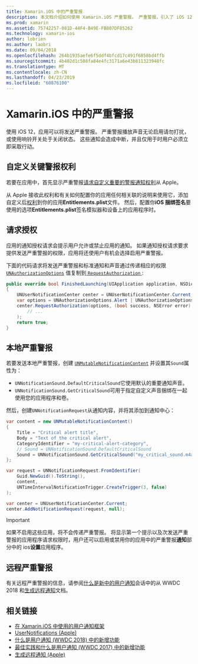```yaml
---
title: Xamarin.iOS 中的严重警报
description: 本文档介绍如何使用 Xamarin.iOS 严重警报。 严重警报，引入了 iOS 12、 播放声音而不考虑请勿打扰是否在上的中断性通知或响铃开关处于关闭状态。
ms.prod: xamarin
ms.assetid: 75742257-081D-44F4-B49E-FB807DF85262
ms.technology: xamarin-ios
author: lobrien
ms.author: laobri
ms.date: 09/04/2018
ms.openlocfilehash: 264b1935aefe6f5ddf4bfcd17c491f6858bd4ffb
ms.sourcegitcommit: 4b402d1c508fa84e4fc3171a6e43b811323948fc
ms.translationtype: MT
ms.contentlocale: zh-CN
ms.lasthandoff: 04/23/2019
ms.locfileid: "60876100"
---
```

# <a name="critical-alerts-in-xamarinios"></a>Xamarin.iOS 中的严重警报

使用 iOS 12，应用可以将发送严重警报。 严重警报播放声音无论启用请勿打扰，或使用响铃开关处于关闭状态。 这些通知会造成中断，并且仅用于时用户必须立即采取行动。

## <a name="custom-critical-alert-entitlement"></a>自定义关键警报权利

若要在应用中，首先显示严重警报[请求自定义重要的警报通知权利](https://developer.apple.com/contact/request/notifications-critical-alerts-entitlement/)从 Apple。

从 Apple 接收此权利和有关如何配置你的应用任何相关联的说明来使用它，添加自定义后[权利](~/ios/deploy-test/provisioning/entitlements.md)到你的应用**Entitlements.plist**文件。 然后，配置你**iOS 捆绑签名**要使用的选项**Entitlements.plist**签名模拟器和设备上的应用程序时。

## <a name="request-authorization"></a>请求授权

应用的通知授权请求会提示用户允许或禁止应用的通知。 如果通知授权请求要求提供发送严重警报的权限，应用将还使用户有机会选择启用严重警报。

下面的代码请求将发送严重警报和标准通知和声音通过传递相应的权限 [`UNAuthorizationOptions`](xref:UserNotifications.UNAuthorizationOptions)
值复制到[ `RequestAuthorization` ](xref:UserNotifications.UNUserNotificationCenter.RequestAuthorization*):

```csharp
public override bool FinishedLaunching(UIApplication application, NSDictionary launchOptions)
{
    UNUserNotificationCenter center = UNUserNotificationCenter.Current;
    var options = UNAuthorizationOptions.Alert | UNAuthorizationOptions.Sound | UNAuthorizationOptions.CriticalAlert;
    center.RequestAuthorization(options, (bool success, NSError error) => {
        // ...
    );
    return true;
}
```

## <a name="local-critical-alerts"></a>本地严重警报

若要发送本地严重警报，创建 [`UNMutableNotificationContent`](xref:UserNotifications.UNMutableNotificationContent)
并设置其`Sound`属性为：

- `UNNotificationSound.DefaultCriticalSound`它使用默认的重要通知声音。
- `UNNotificationSound.GetCriticalSound`可用于指定自定义声音捆绑在一起使用您的应用程序和卷。

然后，创建`UNNotificationRequest`从通知内容，并将其添加到通知中心：

```csharp
var content = new UNMutableNotificationContent()
{
    Title = "Critical alert title",
    Body = "Text of the critical alert",
    CategoryIdentifier = "my-critical-alert-category",
    // Sound = UNNotificationSound.DefaultCriticalSound
    Sound = UNNotificationSound.GetCriticalSound("my_critical_sound.m4a", 1.0f)
};

var request = UNNotificationRequest.FromIdentifier(
    Guid.NewGuid().ToString(),
    content,
    UNTimeIntervalNotificationTrigger.CreateTrigger(3, false)
);

var center = UNUserNotificationCenter.Current;
center.AddNotificationRequest(request, null);
```

> [!IMPORTANT]
> 如果不启用这些应用，将不会传递严重警报。 将显示第一个提示以及次发送严重警报的应用程序请求权限时，用户还可以启用或禁用你的应用中的严重警报**通知**部分中的 ios**设置**应用程序。

## <a name="remote-critical-alerts"></a>远程严重警报

有关远程严重警报的信息，请参阅[什么是新中的用户通知](https://developer.apple.com/videos/play/wwdc2018/710/)会话中的从 WWDC 2018 和[生成远程通知](https://developer.apple.com/documentation/usernotifications/setting_up_a_remote_notification_server/generating_a_remote_notification)文档。

## <a name="related-links"></a>相关链接

- [在 Xamarin.iOS 中使用的用户通知框架](~/ios/platform/user-notifications/index.md)
- [UserNotifications (Apple)](https://developer.apple.com/documentation/usernotifications?language=objc)
- [什么是用户通知 (WWDC 2018) 中的新增功能](https://developer.apple.com/videos/play/wwdc2018/710/)
- [最佳实践和什么是用户通知 (WWDC 2017) 中的新增功能](https://developer.apple.com/videos/play/wwdc2017/708/)
- [生成远程通知 (Apple)](https://developer.apple.com/documentation/usernotifications/setting_up_a_remote_notification_server/generating_a_remote_notification)
